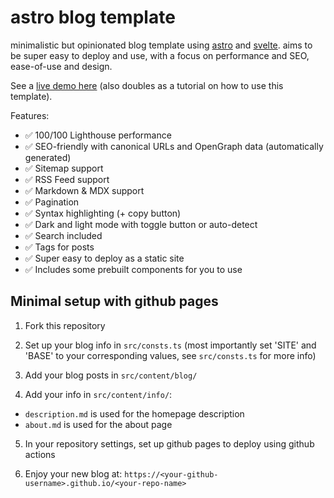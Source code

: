 # astro blog template

minimalistic but opinionated blog template using [astro](https://astro.build/) and [svelte](https://svelte.dev/). aims to be super easy to deploy and use, with a focus on performance and SEO, ease-of-use and design.

See a [live demo here](https://flo-bit.dev/blog-template/) (also doubles as a tutorial on how to use this template).

Features:

- ✅ 100/100 Lighthouse performance
- ✅ SEO-friendly with canonical URLs and OpenGraph data (automatically generated)
- ✅ Sitemap support
- ✅ RSS Feed support
- ✅ Markdown & MDX support
- ✅ Pagination
- ✅ Syntax highlighting (+ copy button)
- ✅ Dark and light mode with toggle button or auto-detect
- ✅ Search included
- ✅ Tags for posts
- ✅ Super easy to deploy as a static site
- ✅ Includes some prebuilt components for you to use

## Minimal setup with github pages

1. Fork this repository

2. Set up your blog info in `src/consts.ts` (most importantly set 'SITE' and 'BASE' to your corresponding values, see `src/consts.ts` for more info)

3. Add your blog posts in `src/content/blog/`

4. Add your info in `src/content/info/`:

- `description.md` is used for the homepage description
- `about.md` is used for the about page

5. In your repository settings, set up github pages to deploy using github actions

6. Enjoy your new blog at: `https://<your-github-username>.github.io/<your-repo-name>`
